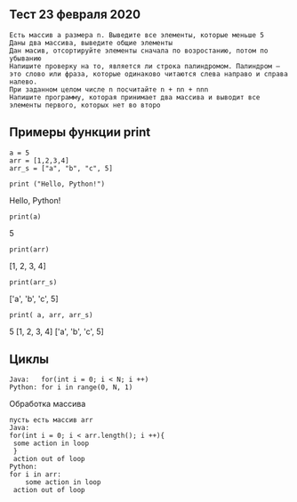 ##  Тест 23 февраля 2020
 ```
 Есть массив a размера n. Выведите все элементы, которые меньше 5
 Даны два массива, выведите общие элементы
 Дан масив, отсортируйте элементы сначала по возростанию, потом по убыванию
 Напишите проверку на то, является ли строка палиндромом. Палиндром — это слово или фраза, которые одинаково читаются слева направо и справа налево.
 При заданном целом числе n посчитайте n + nn + nnn
 Напишите программу, которая принимает два массива и выводит все элементы первого, которых нет во второ
```
## Примеры функции print
```
a = 5
arr = [1,2,3,4]
arr_s = ["a", "b", "c", 5]
```
```
print ("Hello, Python!")
```
Hello, Python!
```
print(a)
```
5
```
print(arr)
```
[1, 2, 3, 4]
```
print(arr_s)
```
['a', 'b', 'c', 5]
```
print( a, arr, arr_s)
```
5 [1, 2, 3, 4] ['a', 'b', 'c', 5]
## Циклы
```
Java:   for(int i = 0; i < N; i ++)
Python: for i in range(0, N, 1)
```
Обработка массива
```
пусть есть массив arr 
Java: 
for(int i = 0; i < arr.length(); i ++){
 some action in loop
 }
 action out of loop
Python:
for i in arr:
    some action in loop
 action out of loop
  
```



